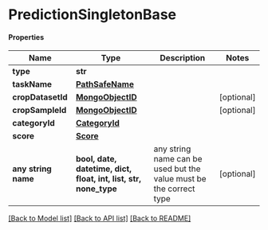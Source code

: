 # PredictionSingletonBase

#### Properties
Name | Type | Description | Notes
------------ | ------------- | ------------- | -------------
**type** | **str** |  | 
**taskName** | [**PathSafeName**](PathSafeName.md) |  | 
**cropDatasetId** | [**MongoObjectID**](MongoObjectID.md) |  | [optional] 
**cropSampleId** | [**MongoObjectID**](MongoObjectID.md) |  | [optional] 
**categoryId** | [**CategoryId**](CategoryId.md) |  | 
**score** | [**Score**](Score.md) |  | 
**any string name** | **bool, date, datetime, dict, float, int, list, str, none_type** | any string name can be used but the value must be the correct type | [optional]

[[Back to Model list]](../README.md#documentation-for-models) [[Back to API list]](../README.md#documentation-for-api-endpoints) [[Back to README]](../README.md)

